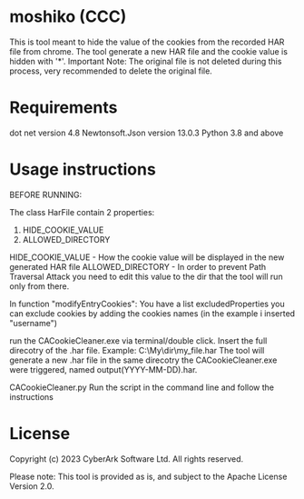 # moshiko (CCC)
This is tool meant to hide the value of the cookies from the recorded HAR file from chrome.
The tool generate a new HAR file and the cookie value is hidden with '*'.
Important Note: The original file is not deleted during this process, very recommended to delete the original file.

# Requirements
dot net version 4.8
Newtonsoft.Json version 13.0.3
Python 3.8 and above

# Usage instructions
BEFORE RUNNING:

The class HarFile contain 2 properties:
1. HIDE_COOKIE_VALUE
2. ALLOWED_DIRECTORY

HIDE_COOKIE_VALUE - How the cookie value will be displayed in the new generated HAR file
ALLOWED_DIRECTORY - In order to prevent Path Traversal Attack you need to edit this value to the dir that the tool will run only from there.

In function "modifyEntryCookies":
You have a list excludedProperties you can exclude cookies by adding the cookies names (in the example i inserted "username")

run the CACookieCleaner.exe via terminal/double click. 
Insert the full direcotry of the .har file. Example: C:\My\dir\my_file.har
The tool will generate a new .har file in the same direcotry the CACookieCleaner.exe were triggered, named output(YYYY-MM-DD).har.

CACookieCleaner.py
Run the script in the command line and follow the instructions

# License
Copyright (c) 2023 CyberArk Software Ltd. All rights reserved.
 
Please note: This tool is provided as is, and subject to the Apache License Version 2.0.
